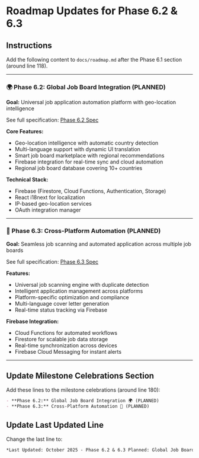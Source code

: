 # Roadmap Updates for Phase 6.2 & 6.3

## Instructions

Add the following content to `docs/roadmap.md` after the Phase 6.1 section (around line 118).

---

### 🌍 Phase 6.2: Global Job Board Integration (PLANNED)
**Goal:** Universal job application automation platform with geo-location intelligence

See full specification: [Phase 6.2 Spec](phase-6.2-spec.md)

**Core Features:**
- Geo-location intelligence with automatic country detection
- Multi-language support with dynamic UI translation
- Smart job board marketplace with regional recommendations
- Firebase integration for real-time sync and cloud automation
- Regional job board database covering 10+ countries

**Technical Stack:**
- Firebase (Firestore, Cloud Functions, Authentication, Storage)
- React i18next for localization
- IP-based geo-location services
- OAuth integration manager

---

### 🔄 Phase 6.3: Cross-Platform Automation (PLANNED)
**Goal:** Seamless job scanning and automated application across multiple job boards

See full specification: [Phase 6.3 Spec](phase-6.3-spec.md)

**Features:**
- Universal job scanning engine with duplicate detection
- Intelligent application management across platforms
- Platform-specific optimization and compliance
- Multi-language cover letter generation
- Real-time status tracking via Firebase

**Firebase Integration:**
- Cloud Functions for automated workflows
- Firestore for scalable job data storage
- Real-time synchronization across devices
- Firebase Cloud Messaging for instant alerts

---

## Update Milestone Celebrations Section

Add these lines to the milestone celebrations (around line 180):

```markdown
- **Phase 6.2:** Global Job Board Integration 🌍 (PLANNED)
- **Phase 6.3:** Cross-Platform Automation 🔄 (PLANNED)
```

## Update Last Updated Line

Change the last line to:

```markdown
*Last Updated: October 2025 - Phase 6.2 & 6.3 Planned: Global Job Board Integration! 🌍*
```